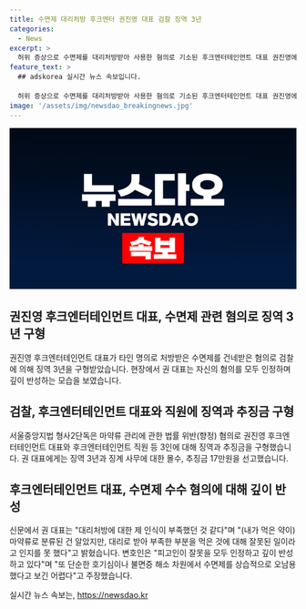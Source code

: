 ```yaml
---
title: 수면제 대리처방 후크엔터 권진영 대표 검찰 징역 3년
categories:
  - News
excerpt: >
  허위 증상으로 수면제를 대리처방받아 사용한 혐의로 기소된 후크엔터테인먼트 대표 권진영에 대한 검찰의 구형이 나왔다. 권 대표는 혐의를 모두 인정하며 검찰의 징역 3년 구형에 대해 모든 게 부끄럽다고 반성했다. 변호인은 권 대표가 수면제를 직원들에게 부탁한 것은 뇌경색으로 인한 치료 목적이었다고 주장했다. 2002년 후크엔터테인먼트를 설립한 권 대표는 이승기와의 법적 분쟁으로 최근 화제를 모았다. 
feature_text: >
  ## adskorea 실시간 뉴스 속보입니다.

  허위 증상으로 수면제를 대리처방받아 사용한 혐의로 기소된 후크엔터테인먼트 대표 권진영에 대한 검찰의 구형이 나왔다. 권 대표는 혐의를 모두 인정하며 검찰의 징역 3년 구형에 대해 모든 게 부끄럽다고 반성했다. 변호인은 권 대표가 수면제를 직원들에게 부탁한 것은 뇌경색으로 인한 치료 목적이었다고 주장했다. 2002년 후크엔터테인먼트를 설립한 권 대표는 이승기와의 법적 분쟁으로 최근 화제를 모았다. 
image: '/assets/img/newsdao_breakingnews.jpg'
---
```


<p><img src="/assets/img/newsdao_breakingnews.jpg" alt="adskorea 속보" /></p>

<h2 data-ke-size="size26">권진영 후크엔터테인먼트 대표, 수면제 관련 혐의로 징역 3년 구형</h2>

<p data-ke-size="size16">권진영 후크엔터테인먼트 대표가 타인 명의로 처방받은 수면제를 건네받은 혐의로 검찰에 의해 징역 3년을 구형받았습니다. 현장에서 권 대표는 자신의 혐의를 모두 인정하며 깊이 반성하는 모습을 보였습니다.</p>

<h2 data-ke-size="size26">검찰, 후크엔터테인먼트 대표와 직원에 징역과 추징금 구형</h2>

<p data-ke-size="size16">서울중앙지법 형사2단독은 마약류 관리에 관한 법률 위반(향정) 혐의로 권진영 후크엔터테인먼트 대표와 후크엔터테인먼트 직원 등 3인에 대해 징역과 추징금을 구형했습니다. 권 대표에게는 징역 3년과 징계 사무에 대한 몰수, 추징금 17만원을 선고했습니다.</p>

<h2 data-ke-size="size26">후크엔터테인먼트 대표, 수면제 수수 혐의에 대해 깊이 반성</h2>

<p data-ke-size="size16">신문에서 권 대표는 "대리처방에 대한 제 인식이 부족했던 것 같다"며 "(내가 먹은 약이) 마약류로 분류된 건 알았지만, 대리로 받아 부족한 부분을 먹은 것에 대해 잘못된 일이라고 인지를 못 했다"고 밝혔습니다. 변호인은 "피고인이 잘못을 모두 인정하고 깊이 반성하고 있다"며 "또 단순한 호기심이나 불면증 해소 차원에서 수면제를 상습적으로 오남용했다고 보긴 어렵다"고 주장했습니다.</p>
실시간 뉴스 속보는, <a href="https://newsdao.kr" rel="dofollow">https://newsdao.kr</a>


